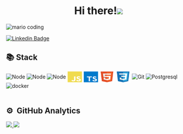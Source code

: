 <h1 align="center">Hi there!<img src="https://media.giphy.com/media/hvRJCLFzcasrR4ia7z/giphy.gif" width="30px"></h1>

![mario coding](https://i.imgur.com/1ZvVkDc.gif)

[![Linkedin Badge](https://img.shields.io/badge/-LinkedIn-blue?style=flat-square&logo=Linkedin&logoColor=white&link=https://www.linkedin.com/in/joaopa51/)](https://www.linkedin.com/in/joaopa51/)
  
## 📚 Stack
<div style="display: inline_block">          
  <img align="center" alt="Node" height="30" width="40" src="https://cdn.jsdelivr.net/gh/devicons/devicon@latest/icons/spring/spring-original.svg">        
  <img align="center" alt="Node" height="30" width="40" src="https://cdn.jsdelivr.net/gh/devicons/devicon@latest/icons/java/java-original.svg">
  <img align="center" alt="Node" height="30" width="40" src="https://cdn.jsdelivr.net/gh/devicons/devicon/icons/nodejs/nodejs-original.svg">
  <img align="center" alt="JS" height="30" width="40" src="https://raw.githubusercontent.com/devicons/devicon/master/icons/javascript/javascript-plain.svg">
  <img align="center" alt="TS" height="30" width="40" src="https://raw.githubusercontent.com/devicons/devicon/master/icons/typescript/typescript-plain.svg">
  <img align="center" alt="HTML" height="30" width="40" src="https://raw.githubusercontent.com/devicons/devicon/master/icons/html5/html5-original.svg">
  <img align="center" alt="CSS" height="30" width="40" src="https://raw.githubusercontent.com/devicons/devicon/master/icons/css3/css3-original.svg">
  <img align="center" alt="Git" height="30" width="40" src="https://cdn.jsdelivr.net/gh/devicons/devicon/icons/git/git-original.svg">       
  <img align="center" alt="Postgresql" height="30" width="40" src="https://cdn.jsdelivr.net/gh/devicons/devicon/icons/postgresql/postgresql-original.svg">
  <img align="center" alt="docker" height="30" width="40" src="https://cdn.jsdelivr.net/gh/devicons/devicon/icons/docker/docker-original.svg">  
</div><br>

## ⚙️ &nbsp;GitHub Analytics
<div align="rigth" margin_top="20px">
  <a href="https://github.com/joaopa24">
  <img height="180em" src="https://github-readme-stats.vercel.app/api/top-langs/?username=joaopa24&layout=compact&langs_count=7&theme=dracula"/> 
  <img height="180em" src="https://github-readme-stats.vercel.app/api?username=joaopa24&show_icons=true&theme=dracula&include_all_commits=true&count_private=true"/>
</div>
